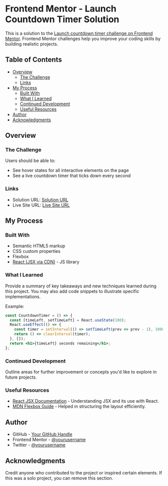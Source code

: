 # Frontend Mentor - Launch Countdown Timer Solution

This is a solution to the [Launch countdown timer challenge on Frontend Mentor](https://www.frontendmentor.io/challenges/launch-countdown-timer-N0XkGfyz-). Frontend Mentor challenges help you improve your coding skills by building realistic projects.

## Table of Contents

- [Overview](#overview)
  - [The Challenge](#the-challenge)
  - [Links](#links)
- [My Process](#my-process)
  - [Built With](#built-with)
  - [What I Learned](#what-i-learned)
  - [Continued Development](#continued-development)
  - [Useful Resources](#useful-resources)
- [Author](#author)
- [Acknowledgments](#acknowledgments)

## Overview

### The Challenge

Users should be able to:

- See hover states for all interactive elements on the page
- See a live countdown timer that ticks down every second

### Links

- Solution URL: [Solution URL](https://github.com/ezekiel673/launch-countdown-timer)
- Live Site URL: [Live Site URL](https://ezekiel673.github.io/launch-countdown-timer/)

## My Process

### Built With

- Semantic HTML5 markup
- CSS custom properties
- Flexbox
- [React (JSX via CDN)](https://reactjs.org/) - JS library

### What I Learned

Provide a summary of key takeaways and new techniques learned during this project. You may also add code snippets to illustrate specific implementations.

Example:
```jsx
const CountdownTimer = () => {
  const [timeLeft, setTimeLeft] = React.useState(100);
  React.useEffect(() => {
    const timer = setInterval(() => setTimeLeft(prev => prev - 1), 1000);
    return () => clearInterval(timer);
  }, []);
  return <h1>{timeLeft} seconds remaining</h1>;
};
```

### Continued Development

Outline areas for further improvement or concepts you'd like to explore in future projects.

### Useful Resources

- [React JSX Documentation](https://reactjs.org/docs/introducing-jsx.html) - Understanding JSX and its use with React.
- [MDN Flexbox Guide](https://developer.mozilla.org/en-US/docs/Web/CSS/CSS_Flexible_Box_Layout) - Helped in structuring the layout efficiently.

## Author

- GitHub - [Your GitHub Handle](#)
- Frontend Mentor - [@yourusername](https://www.frontendmentor.io/profile/yourusername)
- Twitter - [@yourusername](https://www.twitter.com/yourusername)

## Acknowledgments

Credit anyone who contributed to the project or inspired certain elements. If this was a solo project, you can remove this section.

